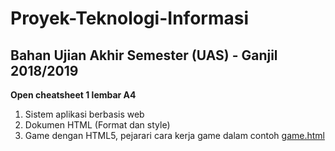 # Proyek-Teknologi-Informasi

## Bahan Ujian Akhir Semester (UAS) - Ganjil 2018/2019 

**Open cheatsheet 1 lembar A4**

1. Sistem aplikasi berbasis web
2. Dokumen HTML (Format dan style)
3. Game dengan HTML5, pejarari cara kerja game dalam contoh [game.html](https://github.com/bana-handaga/Proyek-Teknologi-Informasi/blob/master/game.html) 




